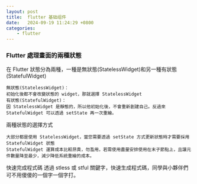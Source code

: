```yaml
---
layout: post
title:  flutter 基础组件
date:   2024-09-19 11:24:29 +0800
categories: 
    - flutter
---
```


### Flutter 處理畫面的兩種狀態

在 Flutter 狀態分為兩種，一種是無狀態(StatelessWidget)和另一種有狀態(StatefulWidget)

    無狀態(StatelessWidget)：
    初始化後都不會改變狀態的 widget，那就選擇 StatelessWidget
    有狀態(StatefulWidget)：
    因 StatelessWidget 是靜態的，所以他初始化後，不會重新創建自己。反過來StatefulWidget 可以透過 setState 再一次重繪。

兩種狀態的選擇方式

    大部分都是使用 StatelessWidget，當您需要透過 setState 方式更新狀態時才需要採用 StatefulWidget 狀態
    StatefulWidget 運算成本比較昂貴，勿濫用，若需使用盡量安排使用在末子節點上，且讓元件數量降至最少，減少降低系統重繪的成本。

快速完成程式碼
透過 stless 或 stful 關鍵字，快速生成程式碼，同學與小夥伴們可不用傻傻的一個字一個字打。